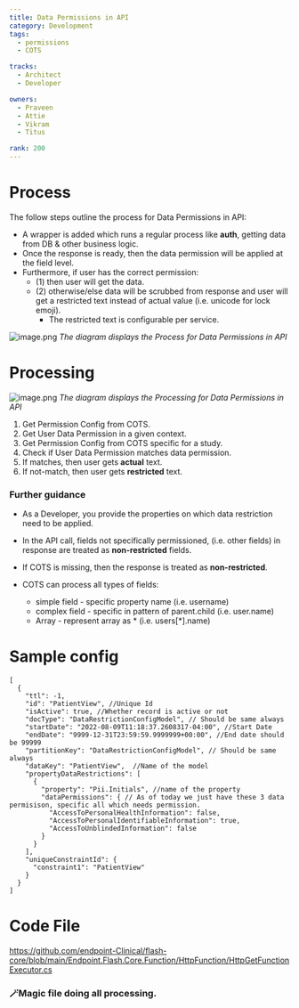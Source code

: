 ```yaml
---
title: Data Permissions in API
category: Development
tags:
  - permissions
  - COTS

tracks:
  - Architect
  - Developer

owners:
  - Praveen
  - Attie
  - Vikram
  - Titus

rank: 200
---
```


# Process
The follow steps outline the process for Data Permissions in API:
- A wrapper is added which runs a regular process like **auth**, getting data from DB & other business logic. 
- Once the response is ready, then the data permission will be applied at the field level. 
- Furthermore, if user has the correct permission:
	- (1) then user will get the data.
	- (2) otherwise/else data will be scrubbed from response and user will get a restricted text instead of actual value (i.e. unicode for lock emoji). 
		- The restricted text is configurable per service. 

![image.png](/.attachments/image-699cb6cf-4d8e-44a5-ac5a-27653d14ba17.png)
*The diagram displays the Process for Data Permissions in API*




# Processing

![image.png](/.attachments/image-7bcc9072-3a0a-41e6-8ada-c0defb2b5df8.png)
*The diagram displays the Processing for Data Permissions in API*

 1. Get Permission Config from COTS.
 2. Get User Data Permission in a given context.
 3. Get Permission Config from COTS specific for a study.
 4. Check if User Data Permission matches data permission.
 5. If matches, then user gets **actual** text.
 6. If not-match, then user gets **restricted** text. 

### Further guidance
- As a Developer, you provide the properties on which data restriction need to be applied.
- In the API call, fields not specifically permissioned, (i.e. other fields) in response are treated as **non-restricted** fields. 
- If COTS is missing, then the response is treated as **non-restricted**.

- COTS can process all types of fields:
   - simple field - specific property name (i.e. username)
   - complex field - specific in pattern of parent.child (i.e. user.name)
   - Array - represent array as * (i.e. users[*].name)

# Sample config 


```
[
  {
    "ttl": -1,
    "id": "PatientView", //Unique Id
    "isActive": true, //Whether record is active or not
    "docType": "DataRestrictionConfigModel", // Should be same always
    "startDate": "2022-08-09T11:18:37.2608317-04:00", //Start Date 
    "endDate": "9999-12-31T23:59:59.9999999+00:00", //End date should be 99999
    "partitionKey": "DataRestrictionConfigModel", // Should be same always
    "dataKey": "PatientView",  //Name of the model 
    "propertyDataRestrictions": [ 
      {
        "property": "Pii.Initials", //name of the property
        "dataPermissions": { // As of today we just have these 3 data permisison, specific all which needs permission.
          "AccessToPersonalHealthInformation": false, 
          "AccessToPersonalIdentifiableInformation": true,
          "AccessToUnblindedInformation": false
        }
      }
    ],
    "uniqueConstraintId": {
      "constraint1": "PatientView"
    }
  }
]
```

# Code File

https://github.com/endpoint-Clinical/flash-core/blob/main/Endpoint.Flash.Core.Function/HttpFunction/HttpGetFunctionExecutor.cs

### 🪄Magic file doing all processing. 